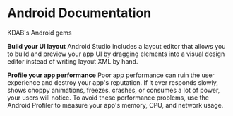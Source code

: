 # Android Documentation
KDAB's Android gems

**Build your UI layout**
Android Studio includes a layout editor that allows you to build and preview your app UI by dragging elements into a visual design editor instead of writing layout XML by hand.


**Profile your app performance**
Poor app performance can ruin the user experience and destroy your app's reputation. If it ever responds slowly, shows choppy animations, freezes, crashes, or consumes a lot of power, your users will notice. To avoid these performance problems, use the Android Profiler to measure your app's memory, CPU, and network usage.
